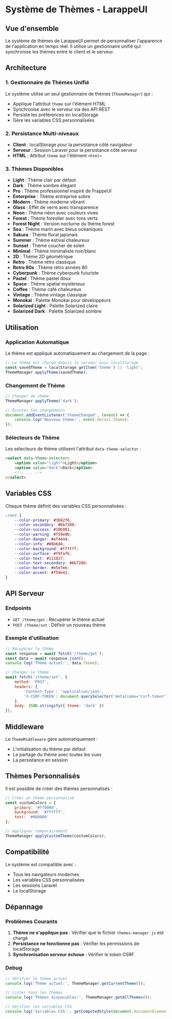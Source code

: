 # Système de Thèmes - LarappeUI

## Vue d'ensemble

Le système de thèmes de LarappeUI permet de personnaliser l'apparence de l'application en temps réel. Il utilise un gestionnaire unifié qui synchronise les thèmes entre le client et le serveur.

## Architecture

### 1. Gestionnaire de Thèmes Unifié

Le système utilise un seul gestionnaire de thèmes (`ThemeManager`) qui :
- Applique l'attribut `theme` sur l'élément HTML
- Synchronise avec le serveur via des API REST
- Persiste les préférences en localStorage
- Gère les variables CSS personnalisées

### 2. Persistance Multi-niveaux

- **Client** : localStorage pour la persistance côté navigateur
- **Serveur** : Session Laravel pour la persistance côté serveur
- **HTML** : Attribut `theme` sur l'élément `<html>`

### 3. Thèmes Disponibles

- **Light** : Thème clair par défaut
- **Dark** : Thème sombre élégant
- **Pro** : Thème professionnel inspiré de FrappeUI
- **Enterprise** : Thème entreprise sobre
- **Modern** : Thème moderne vibrant
- **Glass** : Effet de verre avec transparence
- **Neon** : Thème néon avec couleurs vives
- **Forest** : Thème forestier avec tons verts
- **Forest Night** : Version nocturne du thème forest
- **Sea** : Thème marin avec bleus océaniques
- **Sakura** : Thème floral japonais
- **Summer** : Thème estival chaleureux
- **Sunset** : Thème coucher de soleil
- **Minimal** : Thème minimaliste noir/blanc
- **2D** : Thème 2D géométrique
- **Retro** : Thème rétro classique
- **Retro 80s** : Thème rétro années 80
- **Cyberpunk** : Thème cyberpunk futuriste
- **Pastel** : Thème pastel doux
- **Space** : Thème spatial mystérieux
- **Coffee** : Thème café chaleureux
- **Vintage** : Thème vintage classique
- **Monokai** : Palette Monokai pour développeurs
- **Solarized Light** : Palette Solarized claire
- **Solarized Dark** : Palette Solarized sombre

## Utilisation

### Application Automatique

Le thème est appliqué automatiquement au chargement de la page :

```javascript
// Le thème est chargé depuis le serveur puis localStorage
const savedTheme = localStorage.getItem('theme') || 'light';
ThemeManager.applyTheme(savedTheme);
```

### Changement de Thème

```javascript
// Changer de thème
ThemeManager.applyTheme('dark');

// Écouter les changements
document.addEventListener('themeChanged', (event) => {
    console.log('Nouveau thème:', event.detail.theme);
});
```

### Sélecteurs de Thème

Les sélecteurs de thème utilisent l'attribut `data-theme-selector` :

```html
<select data-theme-selector>
    <option value="light">Light</option>
    <option value="dark">Dark</option>
    <!-- ... -->
</select>
```

## Variables CSS

Chaque thème définit des variables CSS personnalisées :

```css
:root {
    --color-primary: #3b82f6;
    --color-secondary: #6b7280;
    --color-success: #10b981;
    --color-warning: #f59e0b;
    --color-danger: #ef4444;
    --color-info: #06b6d4;
    --color-background: #ffffff;
    --color-surface: #f9fafb;
    --color-text: #111827;
    --color-text-secondary: #6b7280;
    --color-border: #e5e7eb;
    --color-accent: #f59e42;
}
```

## API Serveur

### Endpoints

- `GET /theme/get` : Récupérer le thème actuel
- `POST /theme/set` : Définir un nouveau thème

### Exemple d'utilisation

```javascript
// Récupérer le thème
const response = await fetch('/theme/get');
const data = await response.json();
console.log('Thème actuel:', data.theme);

// Changer le thème
await fetch('/theme/set', {
    method: 'POST',
    headers: {
        'Content-Type': 'application/json',
        'X-CSRF-TOKEN': document.querySelector('meta[name="csrf-token"]').content
    },
    body: JSON.stringify({ theme: 'dark' })
});
```

## Middleware

Le `ThemeMiddleware` gère automatiquement :
- L'initialisation du thème par défaut
- Le partage du thème avec toutes les vues
- La persistance en session

## Thèmes Personnalisés

Il est possible de créer des thèmes personnalisés :

```javascript
// Créer un thème personnalisé
const customColors = {
    primary: '#ff0000',
    background: '#ffffff',
    text: '#000000'
};

// Appliquer temporairement
ThemeManager.applyCustomTheme(customColors);
```

## Compatibilité

Le système est compatible avec :
- Tous les navigateurs modernes
- Les variables CSS personnalisées
- Les sessions Laravel
- Le localStorage

## Dépannage

### Problèmes Courants

1. **Thème ne s'applique pas** : Vérifier que le fichier `themes-manager.js` est chargé
2. **Persistance ne fonctionne pas** : Vérifier les permissions de localStorage
3. **Synchronisation serveur échoue** : Vérifier le token CSRF

### Debug

```javascript
// Vérifier le thème actuel
console.log('Thème actuel:', ThemeManager.getCurrentTheme());

// Lister tous les thèmes
console.log('Thèmes disponibles:', ThemeManager.getAllThemes());

// Vérifier les variables CSS
console.log('Variables CSS:', getComputedStyle(document.documentElement));
``` 